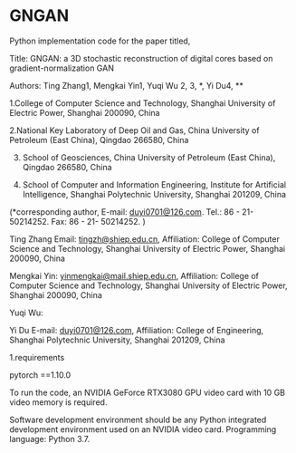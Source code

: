 # GNGAN
Python implementation code for the paper titled,

Title: GNGAN: a 3D stochastic reconstruction of digital cores based on gradient-normalization GAN

Authors: Ting Zhang1, Mengkai Yin1, Yuqi Wu 2, 3, *, Yi Du4, **

1.College of Computer Science and Technology, Shanghai University of Electric Power, Shanghai 200090, China 

2.National Key Laboratory of Deep Oil and Gas, China University of Petroleum (East China), Qingdao 266580, China
  
3. School of Geosciences, China University of Petroleum (East China), Qingdao 266580, China
  
4. School of Computer and Information Engineering, Institute for Artificial Intelligence, Shanghai Polytechnic University, Shanghai 201209, China

(*corresponding author, E-mail: duyi0701@126.com. Tel.: 86 - 21- 50214252. Fax: 86 - 21- 50214252. )

Ting Zhang Email: tingzh@shiep.edu.cn, Affiliation: College of Computer Science and Technology, Shanghai University of Electric Power, Shanghai 200090, China

Mengkai Yin: yinmengkai@mail.shiep.edu.cn, Affiliation: College of Computer Science and Technology, Shanghai University of Electric Power, Shanghai 200090, China

Yuqi Wu: 

Yi Du E-mail: duyi0701@126.com, Affiliation: College of Engineering, Shanghai Polytechnic University, Shanghai 201209, China

1.requirements

pytorch ==1.10.0

To run the code, an NVIDIA GeForce RTX3080 GPU video card with 10 GB video memory is required. 

Software development environment should be any Python integrated development environment used on an NVIDIA video card. Programming language: Python 3.7.

